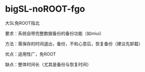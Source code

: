 # bigSL-noROOT-fgo

大SL免ROOT指北

要求：系统自带完整数据备份的备份功能（如miui）

方法：需保存的时间退出，备份，不和心意后，恢复备份（建议先卸载）

优点：适用性广，免ROOT

缺点：整体时间长（尤其是备份与恢复时间）
